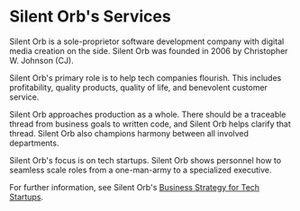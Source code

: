 # Silent Orb's Services

Silent Orb is a sole-proprietor software development company with digital media creation on the side.  Silent Orb was founded in 2006 by Christopher W. Johnson (CJ).

Silent Orb's primary role is to help tech companies flourish.  This includes profitability, quality products, quality of life, and benevolent customer service.

Silent Orb approaches production as a whole.  There should be a traceable thread from business goals to written code, and Silent Orb helps clarify that thread.  Silent Orb also champions harmony between all involved departments.

Silent Orb's focus is on tech startups.  Silent Orb shows personnel how to seamless scale roles from a one-man-army to a specialized executive.

For further information, see Silent Orb's [Business Strategy for Tech Startups](./tech-company-business-strategy.md).
